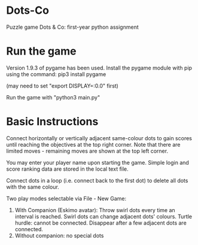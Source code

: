 # Dots-Co
Puzzle game Dots &amp; Co: first-year python assignment

# Run the game
Version 1.9.3 of pygame has been used. Install the pygame module with pip using the
command:
pip3 install pygame

(may need to set "export DISPLAY=:0.0" first)

Run the game with "python3 main.py"

# Basic Instructions

Connect horizontally or vertically adjacent same-colour dots to gain scores until reaching the objectives at the top right corner. Note that there are limited moves - remaining moves are shown at the top left corner.

You may enter your player name upon starting the game. Simple login and score ranking data are stored in the local text file.

Connect dots in a loop (i.e. connect back to the first dot) to delete all dots with the same colour.

Two play modes selectable via File - New Game:
1. With Companion (Eskimo avatar): 
  Throw swirl dots every time an interval is reached. Swirl dots can change adjacent dots' colours.
  Turtle hurdle: cannot be connected. Disappear after a few adjacent dots are connected.
2. Without companion: no special dots

